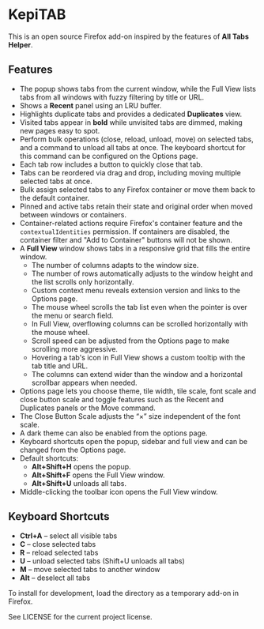 # KepiTAB

This is an open source Firefox add-on inspired by the features of **All Tabs Helper**.

## Features

- The popup shows tabs from the current window, while the Full View lists tabs from all windows with fuzzy filtering by title or URL.
- Shows a **Recent** panel using an LRU buffer.
- Highlights duplicate tabs and provides a dedicated **Duplicates** view.
- Visited tabs appear in **bold** while unvisited tabs are dimmed, making new pages easy to spot.
- Perform bulk operations (close, reload, unload, move) on selected tabs, and a
  command to unload all tabs at once. The keyboard shortcut for this command can
  be configured on the Options page.
- Each tab row includes a button to quickly close that tab.
- Tabs can be reordered via drag and drop, including moving multiple selected tabs at once.
- Bulk assign selected tabs to any Firefox container or move them back to the default container.
- Pinned and active tabs retain their state and original order when moved between windows or containers.
- Container-related actions require Firefox's container feature and the `contextualIdentities` permission. If containers are disabled, the container filter and "Add to Container" buttons will not be shown.
- A **Full View** window shows tabs in a responsive grid that fills the entire window.
  - The number of columns adapts to the window size.
  - The number of rows automatically adjusts to the window height and the list scrolls only horizontally.
  - Custom context menu reveals extension version and links to the Options page.
  - The mouse wheel scrolls the tab list even when the pointer is over the menu or search field.
  - In Full View, overflowing columns can be scrolled horizontally with the mouse wheel.
  - Scroll speed can be adjusted from the Options page to make scrolling more aggressive.
  - Hovering a tab's icon in Full View shows a custom tooltip with the tab title and URL.
  - The columns can extend wider than the window and a horizontal scrollbar appears when needed.
- Options page lets you choose theme, tile width, tile scale, font scale and close button scale and toggle features such as
  the Recent and Duplicates panels or the Move command.
- The Close Button Scale adjusts the “×” size independent of the font scale.
- A dark theme can also be enabled from the options page.
- Keyboard shortcuts open the popup, sidebar and full view and can be changed from the Options page.
- Default shortcuts:
  - **Alt+Shift+H** opens the popup.
  - **Alt+Shift+F** opens the Full View window.
  - **Alt+Shift+U** unloads all tabs.
- Middle-clicking the toolbar icon opens the Full View window.

## Keyboard Shortcuts

- **Ctrl+A** – select all visible tabs
- **C** – close selected tabs
- **R** – reload selected tabs
- **U** – unload selected tabs (Shift+U unloads all tabs)
- **M** – move selected tabs to another window
- **Alt** – deselect all tabs

To install for development, load the directory as a temporary add-on in Firefox.

See LICENSE for the current project license.
